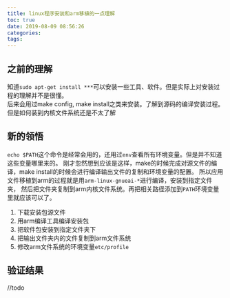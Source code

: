 ```yaml
---
title: linux程序安装和arm移植的一点理解
toc: true
date: 2019-08-09 08:56:26
categories:
tags:
---
```


## 之前的理解
知道`sudo apt-get install ***`可以安装一些工具、软件。但是实际上对安装过程的理解并不是很懂。  
后来会用过make config, make install之类来安装。了解到源码的编译安装过程。
但是如何装到内核文件系统还是不太了解

## 新的领悟
`echo $PATH`这个命令是经常会用的，还用过`env`查看所有环境变量。但是并不知道这些变量哪里来的。
刚才忽然想到应该是这样，make的时候完成对源文件的编译，make install的时候会进行编译输出文件的复制和环境变量的配置。
所以应用文件移植到arm的过程就是用`arm-linux-gnueai-*`进行编译，安装到指定文件夹，
然后把文件夹复制到arm内核文件系统。再把相关路径添加到`PATH`环境变量里就应该可以了。  
1. 下载安装包源文件
2. 用arm编译工具编译安装包
3. 把软件包安装到指定文件夹下
4. 把输出文件夹内的文件复制到arm文件系统
5. 修改arm文件系统的环境变量`etc/profile`

## 验证结果

//todo
